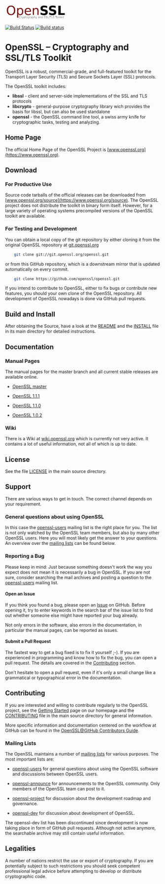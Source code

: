 <a href="https://www.openssl.org">
    <img height="50" alt="OpenSSL logo" src="OpenSSL.png">
</a>

[![Build Status](
    https://travis-ci.org/openssl/openssl.svg?branch=master
)](https://travis-ci.org/openssl/openssl)
[![Build status](
    https://ci.appveyor.com/api/projects/status/ikn2l4u1xsume63u/branch/master?svg=true
)](https://ci.appveyor.com/project/openssl/openssl/branch/master)
<!--
TODO: the security token for the appveyor badge (the random number in the url above) was obtained for the mspncp/openssl project. It needs to be replaced by the correct token by some core member (@levitte, @mattcaswell?).

It can be obtained for project members at https://ci.appveyor.com/project/openssl/openssl/settings/badges.
-->

# OpenSSL – Cryptography and SSL/TLS Toolkit

OpenSSL is a robust, commercial-grade, and full-featured toolkit for the Transport Layer Security (TLS) and Secure Sockets Layer (SSL) protocols. 

The OpenSSL toolkit includes:

- **libssl**    - client and server-side implementations of the SSL and TLS protocols
- **libcrypto** - general-purpose cryptography library wich provides the basis for libssl, but can also be used standalone
- **openssl**   - the OpenSSL command line tool, a swiss army knife for cryptographic tasks, testing and analyzing.

## Home Page

The official Home Page of the OpenSSL Project is [www.openssl.org](https://www.openssl.org).


## Download

### For Productive Use

Source code tarballs of the official releases can be downloaded from [www.openssl.org/source](https://www.openssl.org/source). The OpenSSL project does not distribute the toolkit in binary form itself. However, for a large variety of operating systems precompiled versions of the OpenSSL toolkit are available.

### For Testing and Development

You can obtain a local copy of the git repository by either cloning it from the original OpenSSL repository at [git.openssl.org](https://git.openssl.org)

```bash
    git clone git://git.openssl.org/openssl.git
```

or from this GitHub repository, which is a downstream mirror that is updated automatically on every commit.

```bash
    git clone https://github.com/openssl/openssl.git
```

If you intend to contribute to OpenSSL, either to fix bugs or contribute new features, you should your own clone of the OpenSSL repository. All development of OpenSSL nowadays is done via GitHub pull requests. 


## Build and Install

After obtaining the Source, have a look at the [README](../README) and the [INSTALL](../INSTALL) file in its main directory for detailed instructions.

## Documentation

### Manual Pages

The manual pages for the master branch and all current stable releases are available online.

- [OpenSSL master](https://www.openssl.org/docs/manmaster)

- [OpenSSL 1.1.1](https://www.openssl.org/docs/man1.1.1)
- [OpenSSL 1.1.0](https://www.openssl.org/docs/man1.1.0)
- [OpenSSL 1.0.2](https://www.openssl.org/docs/man1.0.2)

### Wiki

There is a Wiki at [wiki.openssl.org](https://wiki.openssl.org) which is currently not very active. It contains a lot of useful information, not all of which is up to date.

## License

See the file [LICENSE](../LICENSE) in the main source directory.

## Support

There are various ways to get in touch. The correct channel depends on your requirement.


### General questions about using OpenSSL

In this case the [openssl-users](https://mta.openssl.org/mailman/listinfo/openssl-users) mailing list is the right place for you. The list is not only watched by the OpenSSL team members, but also by many other OpenSSL users. Here you will most likely get the answer to your questions. An overview over the [mailing lists](#mailing-lists) can be found below.


### Reporting a Bug

Please keep in mind: Just because something doesn't work the way you expect does not mean it is necessarily a bug in OpenSSL. If you are not sure, consider searching the mail archives and posting a question to the [openssl-users](https://mta.openssl.org/mailman/listinfo/openssl-users) mailing list.

#### Open an Issue

If you think you found a bug, please open an [Issue](https://github.com/openssl/openssl/issues) on GitHub. Before opening it, try to enter keywords in the search bar of the issue list to find out whether someone else might have reported your bug already.

Not only errors in the software, also errors in the documentation, in particular the manual pages, can be reported as issues. 

#### Submit a Pull Request

The fastest way to get a bug fixed is to fix it yourself ;-). If you are experienced in programming and know how to fix the bug, you can open a pull request. The details are covered in the [Contributing](#contributing) section.

Don't hesitate to open a pull request, even if it's only a small change like a grammatical or typographical error in the documentation.


## Contributing

If you are interested and willing to contribute regularly to the OpenSSL project, see the [Getting Started](https://www.openssl.org/community/getting-started.html) page on our homepage and the [CONTRIBUTING](../CONTRIBUTING) file in the main source directory for general information.

More specific information and documentation centered on the workflow at GitHub can be found in the [OpenSSL@GitHub Contributors Guide](https://mspncp.github.io).


### Mailing Lists

The OpenSSL maintains a number of [mailing lists](https://www.openssl.org/community/mailinglists.html) for various purposes. The most important lists are:

- [openssl-users](https://mta.openssl.org/mailman/listinfo/openssl-users) for general questions about using the OpenSSL software and discussions between OpenSSL users.

- [openssl-announce](https://mta.openssl.org/mailman/listinfo/openssl-announce) for announcements to the OpenSSL community. Only members of the OpenSSL team can post to it.

- [openssl-project](https://mta.openssl.org/mailman/listinfo/openssl-project) for discussion about the development roadmap and governance.

- [openssl-dev](https://mta.openssl.org/mailman/listinfo/openssl-dev) for discussion about development of OpenSSL.

The openssl-dev list has been discontinued since development is now taking place in form of GitHub pull requests. Although not active anymore, the searchable archive may still contain useful information.


## Legalities

A number of nations restrict the use or export of cryptography. If you are potentially subject to such restrictions you should seek competent professional legal advice before attempting to develop or distribute
 cryptographic code.
